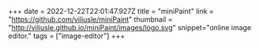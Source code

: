+++
date = 2022-12-22T22:01:47.927Z
title = "miniPaint"
link = "https://github.com/viliusle/miniPaint"
thumbnail = "http://viliusle.github.io/miniPaint/images/logo.svg"
snippet="online image editor."
tags = ["image-editor"]
+++
